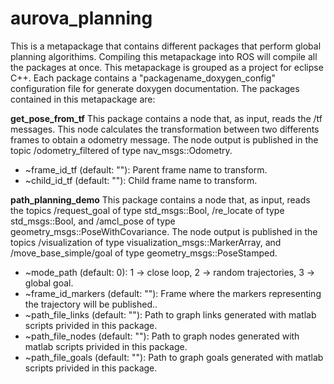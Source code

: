 # aurova_planning
This is a metapackage that contains different packages that perform global planning algorithims. Compiling this metapackage into ROS will compile all the packages at once. This metapackage is grouped as a project for eclipse C++. Each package contains a "packagename_doxygen_config" configuration file for generate doxygen documentation. The packages contained in this metapackage are:

**get_pose_from_tf**
This package contains a node that, as input, reads the /tf messages. This node calculates the transformation between two differents frames to obtain a odometry message. The node output is published in the topic /odometry_filtered of type nav_msgs::Odometry.
* ~frame_id_tf (default: ""): Parent frame name to transform.
* ~child_id_tf (default: ""): Child frame name to transform.

**path_planning_demo**
This package contains a node that, as input, reads the topics /request_goal of type std_msgs::Bool, /re_locate of type std_msgs::Bool, and /amcl_pose of type geometry_msgs::PoseWithCovariance. The node output is published in the topics /visualization of type visualization_msgs::MarkerArray, and /move_base_simple/goal of type geometry_msgs::PoseStamped.
* ~mode_path (default: 0): 1 -> close loop, 2 -> random trajectories, 3 -> global goal.
* ~frame_id_markers (default: ""): Frame where the markers representing the trajectory will be published..
* ~path_file_links (default: ""): Path to graph links generated with matlab scripts privided in this package.
* ~path_file_nodes (default: ""): Path to graph nodes generated with matlab scripts privided in this package.
* ~path_file_goals (default: ""): Path to graph goals generated with matlab scripts privided in this package.

